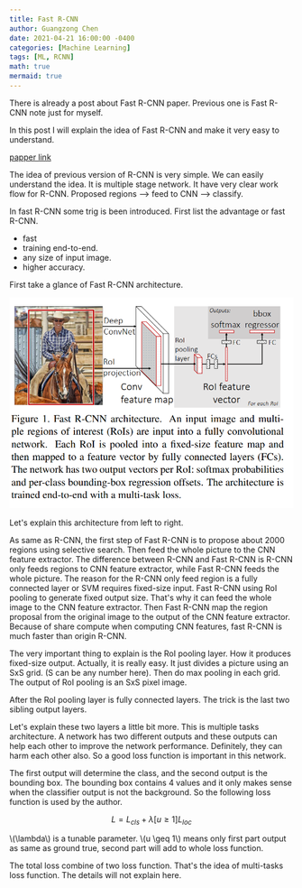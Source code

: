 ```yaml
---
title: Fast R-CNN
author: Guangzong Chen
date: 2021-04-21 16:00:00 -0400
categories: [Machine Learning]
tags: [ML, RCNN]
math: true
mermaid: true
---
```


There is already a post about Fast R-CNN paper. Previous one is Fast R-CNN note just for myself.

In this post I will explain the idea of Fast R-CNN and make it very easy to understand.


[papper link](https://arxiv.org/pdf/1504.08083.pdf)

The idea of previous version of R-CNN is very simple. We can easily understand the idea. It is multiple stage network. It have very clear work flow for R-CNN. Proposed regions --> feed to CNN --> classify.

In fast R-CNN some trig is been introduced. First list the advantage or fast R-CNN.

- fast
- training end-to-end.
- any size of input image.
- higher accuracy.

First take a glance of Fast R-CNN architecture.

![](https://raw.githubusercontent.com/chen-gz/picBed/master/20210421190824.png)

Let's explain this architecture from left to right.

As same as R-CNN, the first step of Fast R-CNN is to propose about 2000 regions using selective search. Then feed the whole picture to the CNN feature extractor. The difference between R-CNN and Fast R-CNN is R-CNN only feeds regions to CNN feature extractor, while Fast R-CNN feeds the whole picture. The reason for the R-CNN only feed region is a fully connected layer or SVM requires fixed-size input. Fast R-CNN using RoI pooling to generate fixed output size. That's why it can feed the whole image to the CNN feature extractor. Then Fast R-CNN map the region proposal from the original image to the output of the CNN feature extractor. Because of share compute when computing CNN features, fast R-CNN is much faster than origin R-CNN.

The very important thing to explain is the RoI pooling layer.
How it produces fixed-size output. Actually, it is really easy. It just divides a picture using an SxS grid. (S can be any number here). Then do max pooling in each grid. The output of RoI pooling is an SxS pixel image.

After the RoI pooling layer is fully connected layers. The trick is the last two sibling output layers.

Let's explain these two layers a little bit more. This is multiple tasks architecture. A network has two different outputs and these outputs can help each other to improve the network performance. Definitely, they can harm each other also. So a good loss function is important in this network.

The first output will determine the class, and the second output is the bounding box. The bounding box contains 4 values and it only makes sense when the classifier output is not the background. So the following loss function is used by the author.

$$
L = L_{cls} + \lambda[u \geq 1] L_{loc}
$$

\\(\lambda\\) is a tunable parameter. \\(u \geq 1\\) means only first part output as same as ground true, second part will add to whole loss function.

The total loss combine of two loss function. That's the idea of multi-tasks loss function. The details will not explain here.
